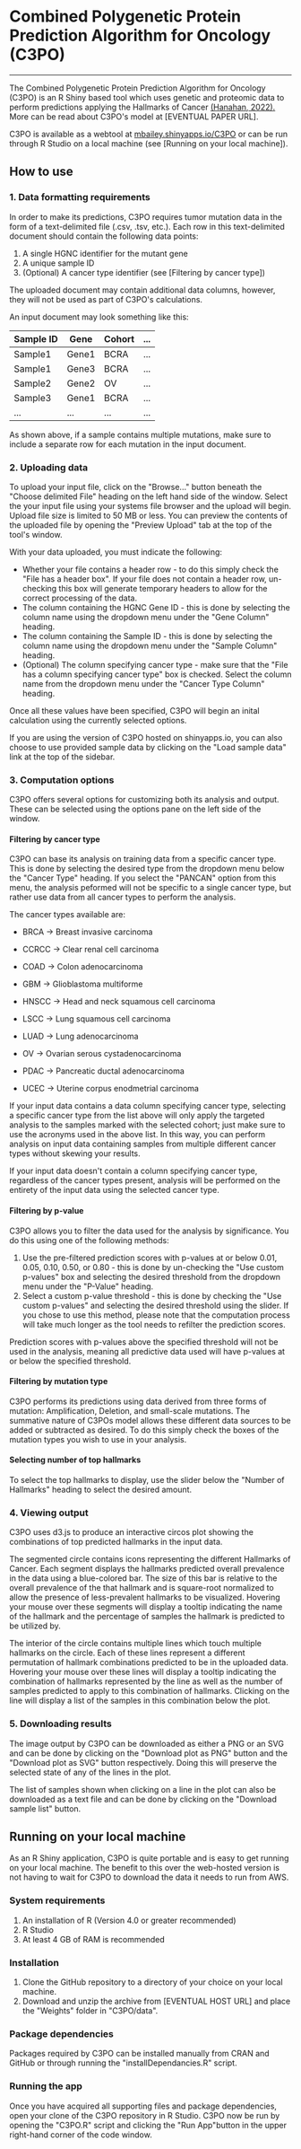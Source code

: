 # Combined Polygenetic Protein Prediction Algorithm for Oncology (C3PO)

------------------------------------------------------------------------

The Combined Polygenetic Protein Prediction Algorithm for Oncology (C3PO) is an R Shiny based tool which uses genetic and proteomic data to perform predictions applying the Hallmarks of Cancer [(Hanahan, 2022).](https://pubmed.ncbi.nlm.nih.gov/35022204/) More can be read about C3PO's model at [EVENTUAL PAPER URL].

C3PO is available as a webtool at [mbailey.shinyapps.io/C3PO](mbailey.shinyapps.io/C3PO) or can be run through R Studio on a local machine (see [Running on your local machine]).

## How to use

### 1. Data formatting requirements

In order to make its predictions, C3PO requires tumor mutation data in the form of a text-delimited file (.csv, .tsv, etc.). Each row in this text-delimited document should contain the following data points:

1.  A single HGNC identifier for the mutant gene
2.  A unique sample ID
3.  (Optional) A cancer type identifier (see [Filtering by cancer type])

The uploaded document may contain additional data columns, however, they will not be used as part of C3PO's calculations.

An input document may look something like this:

| Sample ID | Gene  | Cohort | ... |
|-----------|-------|--------|-----|
| Sample1   | Gene1 | BCRA   | ... |
| Sample1   | Gene3 | BCRA   | ... |
| Sample2   | Gene2 | OV     | ... |
| Sample3   | Gene1 | BCRA   | ... |
| ...       | ...   | ...    | ... |

As shown above, if a sample contains multiple mutations, make sure to include a separate row for each mutation in the input document.

### 2. Uploading data

To upload your input file, click on the "Browse..." button beneath the "Choose delimited File" heading on the left hand side of the window. Select the your input file using your systems file browser and the upload will begin. Upload file size is limited to 50 MB or less. You can preview the contents of the uploaded file by opening the "Preview Upload" tab at the top of the tool's window.

With your data uploaded, you must indicate the following:

-   Whether your file contains a header row - to do this simply check the "File has a header box". If your file does not contain a header row, un-checking this box will generate temporary headers to allow for the correct processing of the data.
-   The column containing the HGNC Gene ID - this is done by selecting the column name using the dropdown menu under the "Gene Column" heading.
-   The column containing the Sample ID - this is done by selecting the column name using the dropdown menu under the "Sample Column" heading.
-   (Optional) The column specifying cancer type - make sure that the "File has a column specifying cancer type" box is checked. Select the column name from the dropdown menu under the "Cancer Type Column" heading.

Once all these values have been specified, C3PO will begin an inital calculation using the currently selected options.

If you are using the version of C3PO hosted on shinyapps.io, you can also choose to use provided sample data by clicking on the "Load sample data" link at the top of the sidebar.

### 3. Computation options

C3PO offers several options for customizing both its analysis and output. These can be selected using the options pane on the left side of the window.

#### Filtering by cancer type

C3PO can base its analysis on training data from a specific cancer type. This is done by selecting the desired type from the dropdown menu below the "Cancer Type" heading. If you select the "PANCAN" option from this menu, the analysis peformed will not be specific to a single cancer type, but rather use data from all cancer types to perform the analysis.

The cancer types available are:

-   BRCA -\> Breast invasive carcinoma

-   CCRCC -\> Clear renal cell carcinoma

-   COAD -\> Colon adenocarcinoma

-   GBM -\> Glioblastoma multiforme

-   HNSCC -\> Head and neck squamous cell carcinoma

-   LSCC -\> Lung squamous cell carcinoma

-   LUAD -\> Lung adenocarcinoma

-   OV -\> Ovarian serous cystadenocarcinoma

-   PDAC -\> Pancreatic ductal adenocarcinoma

-   UCEC -\> Uterine corpus enodmetrial carcinoma

If your input data contains a data column specifying cancer type, selecting a specific cancer type from the list above will only apply the targeted analysis to the samples marked with the selected cohort; just make sure to use the acronyms used in the above list. In this way, you can perform analysis on input data containing samples from multiple different cancer types without skewing your results.

If your input data doesn't contain a column specifying cancer type, regardless of the cancer types present, analysis will be performed on the entirety of the input data using the selected cancer type.

#### Filtering by p-value

C3PO allows you to filter the data used for the analysis by significance. You do this using one of the following methods:

1.  Use the pre-filtered prediction scores with p-values at or below 0.01, 0.05, 0.10, 0.50, or 0.80 - this is done by un-checking the "Use custom p-values" box and selecting the desired threshold from the dropdown menu under the "P-Value" heading.
2.  Select a custom p-value threshold - this is done by checking the "Use custom p-values" and selecting the desired threshold using the slider. If you chose to use this method, please note that the computation process will take much longer as the tool needs to refilter the prediction scores.

Prediction scores with p-values above the specified threshold will not be used in the analysis, meaning all predictive data used will have p-values at or below the specified threshold.

#### Filtering by mutation type

C3PO performs its predictions using data derived from three forms of mutation: Amplification, Deletion, and small-scale mutations. The summative nature of C3POs model allows these different data sources to be added or subtracted as desired. To do this simply check the boxes of the mutation types you wish to use in your analysis.

#### Selecting number of top hallmarks

To select the top hallmarks to display, use the slider below the "Number of Hallmarks" heading to select the desired amount.

### 4. Viewing output

C3PO uses d3.js to produce an interactive circos plot showing the combinations of top predicted hallmarks in the input data.

The segmented circle contains icons representing the different Hallmarks of Cancer. Each segment displays the hallmarks predicted overall prevalence in the data using a blue-colored bar. The size of this bar is relative to the overall prevalence of the that hallmark and is square-root normalized to allow the presence of less-prevalent hallmarks to be visualized. Hovering your mouse over these segments will display a tooltip indicating the name of the hallmark and the percentage of samples the hallmark is predicted to be utilized by.

The interior of the circle contains multiple lines which touch multiple hallmarks on the circle. Each of these lines represent a different permutation of hallmark combinations predicted to be in the uploaded data. Hovering your mouse over these lines will display a tooltip indicating the combination of hallmarks represented by the line as well as the number of samples predicted to apply to this combination of hallmarks. Clicking on the line will display a list of the samples in this combination below the plot.

### 5. Downloading results

The image output by C3PO can be downloaded as either a PNG or an SVG and can be done by clicking on the "Download plot as PNG" button and the "Download plot as SVG" button respectively. Doing this will preserve the selected state of any of the lines in the plot.

The list of samples shown when clicking on a line in the plot can also be downloaded as a text file and can be done by clicking on the "Download sample list" button.

## Running on your local machine

As an R Shiny application, C3PO is quite portable and is easy to get running on your local machine. The benefit to this over the web-hosted version is not having to wait for C3PO to download the data it needs to run from AWS.

### System requirements

1.  An installation of R (Version 4.0 or greater recommended)
2.  R Studio
3.  At least 4 GB of RAM is recommended

### Installation

1.  Clone the GitHub repository to a directory of your choice on your local machine.
2.  Download and unzip the archive from [EVENTUAL HOST URL] and place the "Weights" folder in "C3PO/data".

### Package dependencies

Packages required by C3PO can be installed manually from CRAN and GitHub or through running the "installDependancies.R" script.

### Running the app

Once you have acquired all supporting files and package dependencies, open your clone of the C3PO repository in R Studio. C3PO now be run by opening the "C3PO.R" script and clicking the "Run App"button in the upper right-hand corner of the code window.
